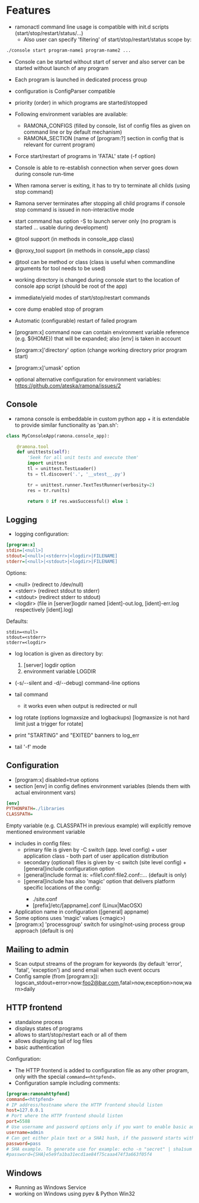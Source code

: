 Features
========

- ramonactl command line usage is compatible with init.d scripts (start/stop/restart/status/...)
	- Also user can specify 'filtering' of start/stop/restart/status scope by:
```bash
./console start program-name1 program-name2 ...
```

- Console can be started without start of server and also server can be started without launch of any program
- Each program is launched in dedicated process group
- configuration is ConfigParser compatible
- priority (order) in which programs are started/stopped
- Following environment variables are available:
	- RAMONA_CONFIGS (filled by console, list of config files as given on command line or by default mechanism)
	- RAMONA_SECTION (name of [program:?] section in config that is relevant for current program)

- Force start/restart of programs in 'FATAL' state (-f option)
- Console is able to re-establish connection when server goes down during console run-time
- When ramona server is exiting, it has to try to terminate all childs (using stop command)
- Ramona server terminates after stopping all child programs if console stop command is issued in non-interactive mode
- start command has option -S to launch server only (no program is started ... usable during development)
- @tool support (in methods in console_app class)
- @proxy_tool support (in methods in console_app class)
- @tool can be method or class (class is useful when commandline arguments for tool needs to be used)
- working directory is changed during console start to the location of console app script (should be root of the app)
- immediate/yield modes of start/stop/restart commands
- core dump enabled stop of program
- Automatic (configurable) restart of failed program
- [program:x] command now can contain environment variable reference (e.g. ${HOME}) that will be expanded; also [env] is taken in account
- [program:x]'directory' option (change working directory prior program start)
- [program:x]'umask' option
- optional alternative configuration for environment variables: https://github.com/ateska/ramona/issues/2


Console
-------
- ramona console is embeddable in custom python app + it is extendable to provide similar functionality as 'pan.sh':
```python
class MyConsoleApp(ramona.console_app):

	@ramona.tool
	def unittests(self):
		'Seek for all unit tests and execute them'
		import unittest
		tl = unittest.TestLoader()
		ts = tl.discover('.', '__utest__.py')

		tr = unittest.runner.TextTestRunner(verbosity=2)
		res = tr.run(ts)

		return 0 if res.wasSuccessful() else 1
```

Logging
-------
- logging configuration:

```ini
[program:x]
stdin=[<null>]
stdout=[<null>|<stderr>|<logdir>|FILENAME]
stderr=[<null>|<stdout>|<logdir>|FILENAME]
```
Options:
  * &lt;null> (redirect to /dev/null)
  * &lt;stderr> (redirect stdout to stderr)
  * &lt;stdout> (redirect stderr to stdout)
  * &lt;logdir>  (file in [server]logdir named [ident]-out.log, [ident]-err.log respectively [ident].log)

Defaults:
```
stdin=<null>
stdout=<stderr>
stderr=<logdir>
```

- log location is given as directory by:
	1. [server] logdir option
	2. environment variable LOGDIR

- (-s/--silent and -d/--debug) command-line options
- tail command
	- it works even when output is redirected or null
- log rotate (options logmaxsize and logbackups) [logmaxsize is not hard limit just a trigger for rotate]
- print "STARTING" and "EXITED" banners to log_err
- tail '-f' mode 

Configuration
-------------
- [program:x] disabled=true options
- section [env] in config defines environment variables (blends them with actual environment vars)

```ini
[env]
PYTHONPATH=./libraries
CLASSPATH=
```

Empty variable (e.g. CLASSPATH in previous example) will explicitly remove mentioned environment variable

- includes in config files:
	- primary file is given by -C switch (app. level config) + user application class - both part of user application distribution
	- secondary (optional) files is given by -c switch (site level config) + [general]include configuration option 
	- [general]include format is: =file1.conf:file2.conf:<siteconf>:... (default is <siteconf> only)
	- [general]include has also 'magic' option <siteconf> that delivers platform specific locations of the config:
		- ./site.conf
		- [prefix]/etc/[appname].conf (Linux|MacOSX)
- Application name in configuration ([general] appname)
- Some options uses 'magic' values (&lt;magic>)
- [program:x] 'processgroup' switch for using/not-using process group approach (default is on)


Mailing to admin
----------------
- Scan output streams of the program for keywords (by default 'error', 'fatal', 'exception') and send email when such event occurs
- Config sample (from [program:x]): logscan_stdout=error>now:foo2@bar.com,fatal>now,exception>now,warn>daily

HTTP frontend
-------------
- standalone process
- displays states of programs 
- allows to start/stop/restart each or all of them
- allows displaying tail of log files 
- basic authentication

Configuration:
- The HTTP frontend is added to configuration file as any other program, only with the special `command=<httpfend>`.
- Configuration sample including comments:

```ini
[program:ramonahttpfend]
command=<httpfend>
# IP address/hostname where the HTTP frontend should listen
host=127.0.0.1
# Port where the HTTP frontend should listen
port=5588
# Use username and password options only if you want to enable basic authentication
username=admin
# Can get either plain text or a SHA1 hash, if the password starts with {SHA} prefix
password=pass
# SHA example. To generate use for example: echo -n "secret" | sha1sum
#password={SHA}e5e9fa1ba31ecd1ae84f75caaa474f3a663f05f4
```

Windows
-------
- Running as Windows Service
- working on Windows using pyev & Python Win32
